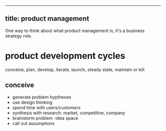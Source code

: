 ----
title: product management
----

One way to think about what product management is, it's a business strategy role.


# product development cycles
conceive, plan, develop, iterate, launch, steady state, maintain or kill

## conceive
* generate problem hyptheses
* use design thinking
* spend time with users/customers
* synthesis with research: market, competitive, company
* brainstorm problem -idea space
* call out assumptions

